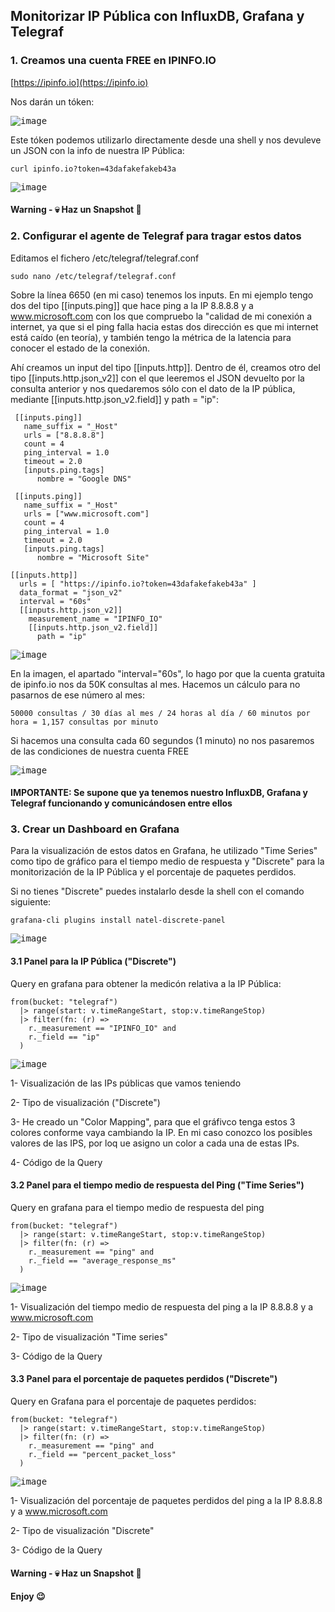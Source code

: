 ## Monitorizar IP Pública con InfluxDB, Grafana y Telegraf

### 1. Creamos una cuenta FREE en IPINFO.IO

[https://ipinfo.io](https://ipinfo.io)

Nos darán un tóken:

<kbd>![image](https://user-images.githubusercontent.com/20743678/198982285-6aa45366-0c55-4b2d-b834-b14a87d2f570.png)</kbd>

Este tóken podemos utilizarlo directamente desde una shell y nos devuleve un JSON con la info de nuestra IP Pública:

```shell
curl ipinfo.io?token=43dafakefakeb43a
```

<kbd>![image](https://user-images.githubusercontent.com/20743678/198984404-44bffcff-f9a6-461d-a70f-62ca3256ddcb.png)</kbd>

#### Warning - :skull: Haz un Snapshot :eyes:

### 2. Configurar el agente de Telegraf para tragar estos datos

Editamos el fichero /etc/telegraf/telegraf.conf

```shell
sudo nano /etc/telegraf/telegraf.conf
```

Sobre la línea 6650 (en mi caso) tenemos los inputs. En mi ejemplo tengo dos del tipo [[inputs.ping]] que hace ping a la IP 8.8.8.8 y a www.microsoft.com con los que compruebo la "calidad de mi conexión a internet, ya que si el ping falla hacia estas dos dirección es que mi internet está caído (en teoría), y también tengo la métrica de la latencia para conocer el estado de la conexión. 

Ahí creamos un input del tipo [[inputs.http]]. Dentro de él, creamos otro del tipo [[inputs.http.json_v2]] con el que leeremos el JSON devuelto por la consulta anterior y nos quedaremos sólo con el dato de la IP pública, mediante [[inputs.http.json_v2.field]] y path = "ip":

```shell
 [[inputs.ping]]
   name_suffix = "_Host"
   urls = ["8.8.8.8"]
   count = 4
   ping_interval = 1.0
   timeout = 2.0
   [inputs.ping.tags]
      nombre = "Google DNS"

 [[inputs.ping]]
   name_suffix = "_Host"
   urls = ["www.microsoft.com"]
   count = 4
   ping_interval = 1.0
   timeout = 2.0
   [inputs.ping.tags]
      nombre = "Microsoft Site"

[[inputs.http]]
  urls = [ "https://ipinfo.io?token=43dafakefakeb43a" ]
  data_format = "json_v2"
  interval = "60s"
  [[inputs.http.json_v2]]
    measurement_name = "IPINFO_IO"
    [[inputs.http.json_v2.field]]
      path = "ip"
```

<kbd>![image](https://user-images.githubusercontent.com/20743678/198988588-4f8bf9fb-4b1c-422d-9c48-3ab7ef460904.png)</kbd>

En la imagen, el apartado "interval="60s", lo hago por que la cuenta gratuita de ipinfo.io nos da 50K consultas al mes. Hacemos un cálculo para no pasarnos de ese número al mes:

```shell
50000 consultas / 30 días al mes / 24 horas al día / 60 minutos por hora = 1,157 consultas por minuto
```

Si hacemos una consulta cada 60 segundos (1 minuto) no nos pasaremos de las condiciones de nuestra cuenta FREE

<kbd>![image](https://user-images.githubusercontent.com/20743678/198989563-d9333b81-36ea-46d6-b012-3035da12c518.png)</kbd>

#### IMPORTANTE: Se supone que ya tenemos nuestro InfluxDB, Grafana y Telegraf funcionando y comunicándosen entre ellos

### 3. Crear un Dashboard en Grafana

Para la visualización de estos datos en Grafana, he utilizado "Time Series" como tipo de gráfico para el tiempo medio de respuesta y "Discrete" para la monitorización de la IP Pública y el porcentaje de paquetes perdidos.

Si no tienes "Discrete" puedes instalarlo desde la shell con el comando siguiente:

```shell
grafana-cli plugins install natel-discrete-panel
```

<kbd>![image](https://user-images.githubusercontent.com/20743678/198990863-9bacb2f9-3815-4b5e-861d-ef092589e403.png)</kbd>

#### 3.1 Panel para la IP Pública ("Discrete")

Query en grafana para obtener la medicón relativa a la IP Pública:

```shell
from(bucket: "telegraf")
  |> range(start: v.timeRangeStart, stop:v.timeRangeStop)
  |> filter(fn: (r) =>
    r._measurement == "IPINFO_IO" and
    r._field == "ip"
  )
```

<kbd>![image](https://user-images.githubusercontent.com/20743678/198992429-96c40a78-cb16-47fe-8a3d-bd6b051b4aa7.png)</kbd>

1- Visualización de las IPs públicas que vamos teniendo

2- Tipo de visualización ("Discrete")

3- He creado un "Color Mapping", para que el gráfivco tenga estos 3 colores conforme vaya cambiando la IP. En mi caso conozco los posibles valores de las IPS, por loq ue asigno un color a cada una de estas IPs.

4- Código de la Query

#### 3.2 Panel para el tiempo medio de respuesta del Ping ("Time Series")

Query en grafana para el tiempo medio de respuesta del ping

```shell
from(bucket: "telegraf")
  |> range(start: v.timeRangeStart, stop:v.timeRangeStop)
  |> filter(fn: (r) =>
    r._measurement == "ping" and
    r._field == "average_response_ms"
  )
```

<kbd>![image](https://user-images.githubusercontent.com/20743678/198993214-41d508fd-8a77-493a-9493-a371d4982871.png)</kbd>

1- Visualización del tiempo medio de respuesta del ping a la IP 8.8.8.8 y a www.microsoft.com

2- Tipo de visualización "Time series"

3- Código de la Query

#### 3.3 Panel para el porcentaje de paquetes perdidos ("Discrete")

Query en Grafana para el porcentaje de paquetes perdidos:

```shell
from(bucket: "telegraf")
  |> range(start: v.timeRangeStart, stop:v.timeRangeStop)
  |> filter(fn: (r) =>
    r._measurement == "ping" and
    r._field == "percent_packet_loss"
  )
 ```  
 
<kbd>![image](https://user-images.githubusercontent.com/20743678/198995546-66126aef-b15a-4906-8994-b89fd7501015.png)</kbd>


1- Visualización del porcentaje de paquetes perdidos del ping a la IP 8.8.8.8 y a www.microsoft.com

2- Tipo de visualización "Discrete"

3- Código de la Query

#### Warning - :skull: Haz un Snapshot :eyes:

#### Enjoy :wink:
